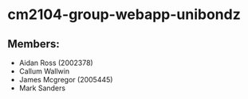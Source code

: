 # cm2104-group-webapp-unibondz

## Members:

* Aidan Ross (2002378)
* Callum Wallwin
* James Mcgregor (2005445)
* Mark Sanders
